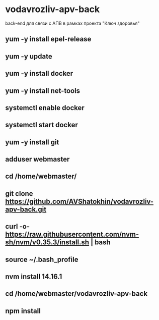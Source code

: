 # vodavrozliv-apv-back
back-end для связи с АПВ в рамках проекта "Ключ здоровья"

## yum -y install epel-release
## yum -y update
## yum -y install docker
## yum -y install net-tools
## systemctl enable docker
## systemctl start docker
## yum -y install git
## adduser webmaster
## cd /home/webmaster/
## git clone https://github.com/AVShatokhin/vodavrozliv-apv-back.git
## curl -o- https://raw.githubusercontent.com/nvm-sh/nvm/v0.35.3/install.sh | bash
## source ~/.bash_profile
## nvm install 14.16.1
## cd /home/webmaster/vodavrozliv-apv-back
## npm install
